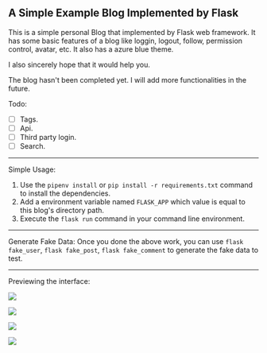 ## A Simple Example Blog Implemented by Flask

This is a simple personal Blog that implemented by Flask web framework. It has some basic features of a blog like loggin, logout, follow, permission control, avatar, etc. It also has a azure blue theme.

I also sincerely hope that it would help you.

The blog hasn't been completed yet. I will add more functionalities in the future.

Todo:

- [ ] Tags.
- [ ] Api.
- [ ] Third party login.
- [ ] Search.

---
Simple Usage:
1. Use the `pipenv install` or `pip install -r requirements.txt` command to install the dependencies.
2. Add a environment variable named `FLASK_APP` which value is equal to this blog's directory path.
3. Execute the `flask run` command in your command line environment.

---
Generate Fake Data:
Once you done the above work, you can use `flask fake_user`, `flask fake_post`, `flask fake_comment` to generate the fake data to test.

---
Previewing the interface:

![](http://arian-blogs.oss-cn-beijing.aliyuncs.com/18-4-23/83942832.jpg)

![](http://arian-blogs.oss-cn-beijing.aliyuncs.com/18-4-23/62023848.jpg)

![](http://arian-blogs.oss-cn-beijing.aliyuncs.com/18-4-23/96111361.jpg)

![](http://arian-blogs.oss-cn-beijing.aliyuncs.com/18-4-23/30841305.jpg)